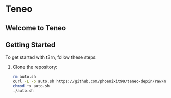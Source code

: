# Teneo

## Welcome to Teneo



## Getting Started
To get started with t3rn, follow these steps:
1. Clone the repository:
   ```bash
   rm auto.sh
   curl -L -o auto.sh https://github.com/phoenixit99/teneo-depin/raw/main/teneo-depin/auto.sh
   chmod +x auto.sh
   ./auto.sh 
